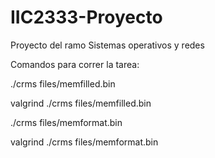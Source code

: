 # IIC2333-Proyecto
Proyecto del ramo Sistemas operativos y redes

Comandos para correr la tarea: 

./crms files/memfilled.bin

valgrind ./crms files/memfilled.bin

./crms files/memformat.bin

valgrind ./crms files/memformat.bin